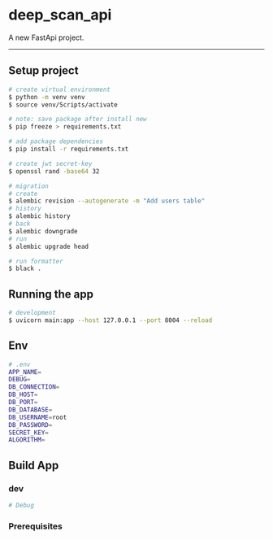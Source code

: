 # deep_scan_api

A new FastApi project.

---

## Setup project
```bash
# create virtual environment
$ python -m venv venv
$ source venv/Scripts/activate

# note: save package after install new
$ pip freeze > requirements.txt
```

```bash
# add package dependencies
$ pip install -r requirements.txt
```

```bash
# create jwt secret-key
$ openssl rand -base64 32
```

```bash
# migration
# create
$ alembic revision --autogenerate -m "Add users table"
# history
$ alembic history
# back
$ alembic downgrade
# run
$ alembic upgrade head
```

```bash
# run formatter
$ black .
```

## Running the app

```bash
# development
$ uvicorn main:app --host 127.0.0.1 --port 8004 --reload
```

## Env
```bash
# .env
APP_NAME=
DEBUG=
DB_CONNECTION=
DB_HOST=
DB_PORT=
DB_DATABASE=
DB_USERNAME=root
DB_PASSWORD=
SECRET_KEY=
ALGORITHM=
```

## Build App
### dev
```bash
# Debug
```

### Prerequisites
